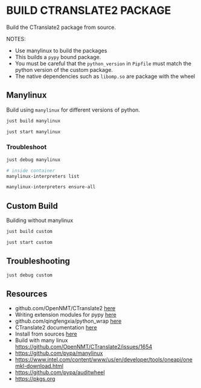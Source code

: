 # BUILD CTRANSLATE2 PACKAGE

Build the CTranslate2 package from source.

NOTES:

- Use manylinux to build the packages
- This builds a `pypy` bound package.
- You must be careful that the `python_version` in `Pipfile` must match the python version of the custom package.
- The native dependencies such as `libomp.so` are package with the wheel

## Manylinux

Build using `manylinux` for different versions of python.

```sh
just build manylinux

just start manylinux
```

### Troubleshoot

```sh
just debug manylinux

# inside container
manylinux-interpreters list

manylinux-interpreters ensure-all
```

## Custom Build

Building without manylinux

```sh
just build custom

just start custom
```

## Troubleshooting

```sh
just debug custom
```

## Resources

- github.com/OpenNMT/CTranslate2 [here](https://github.com/OpenNMT/CTranslate2)
- Writing extension modules for pypy [here](https://doc.pypy.org/en/latest/extending.html)
- github.com/qingfengxia/python_wrap [here](https://github.com/qingfengxia/python_wrap)
- CTranslate2 documentation [here](https://opennmt.net/CTranslate2)
- Install from sources [here](https://opennmt.net/CTranslate2/installation.html#install-from-sources)
- Build with many linux https://github.com/OpenNMT/CTranslate2/issues/1654
- https://github.com/pypa/manylinux
- https://www.intel.com/content/www/us/en/developer/tools/oneapi/onemkl-download.html
- https://github.com/pypa/auditwheel
- https://pkgs.org
